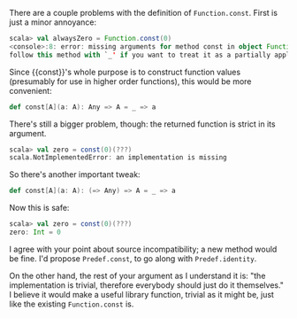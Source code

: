 There are a couple problems with the definition of `Function.const`. First is just a minor annoyance:

```scala
scala> val alwaysZero = Function.const(0)
<console>:8: error: missing arguments for method const in object Function;
follow this method with `_' if you want to treat it as a partially applied function
```

Since {{const}}'s whole purpose is to construct function values (presumably for use in higher order functions), this would be more convenient:

```scala
def const[A](a: A): Any => A = _ => a
```

There's still a bigger problem, though: the returned function is strict in its argument.

```scala
scala> val zero = const(0)(???)
scala.NotImplementedError: an implementation is missing
```

So there's another important tweak:

```scala
def const[A](a: A): (=> Any) => A = _ => a
```

Now this is safe:
```scala
scala> val zero = const(0)(???)
zero: Int = 0
```
I agree with your point about source incompatibility; a new method would be fine. I'd propose `Predef.const`, to go along with `Predef.identity`.

On the other hand, the rest of your argument as I understand it is: "the implementation is trivial, therefore everybody should just do it themselves." I believe it would make a useful library function, trivial as it might be, just like the existing `Function.const` is.
